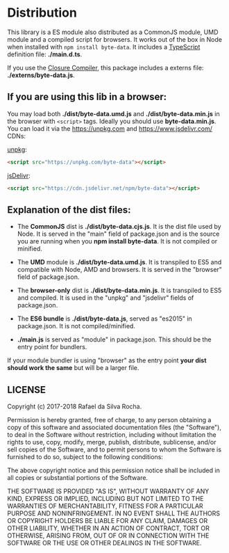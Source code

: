 # Distribution
This library is a ES module also distributed as a CommonJS module, UMD module and a compiled script for browsers. It works out of the box in Node when installed with ```npm install byte-data```. It includes a [TypeScript](https://www.typescriptlang.org/) definition file: **./main.d.ts**.

If you use the [Closure Compiler](https://github.com/google/closure-compiler), this package includes a externs file: **./externs/byte-data.js**.

## If you are using this lib in a browser:

You may load both **./dist/byte-data.umd.js** and **./dist/byte-data.min.js** in the browser with ```<script>``` tags. Ideally you should use **byte-data.min.js**. You can load it via the https://unpkg.com and https://www.jsdelivr.com/ CDNs:

[unpkg](https://unpkg.com/byte-data):
```html
<script src="https://unpkg.com/byte-data"></script>
```

[jsDelivr](https://cdn.jsdelivr.net/npm/byte-data):
```html
<script src="https://cdn.jsdelivr.net/npm/byte-data"></script>
```

## Explanation of the dist files:

- The **CommonJS** dist is **./dist/byte-data.cjs.js**. It is the dist file used by Node. It is served in the "main" field of package.json and is the source you are running when you **npm install byte-data**. It is not compiled or minified.

- The **UMD** module is **./dist/byte-data.umd.js**. It is transpiled to ES5 and compatible with Node, AMD and browsers. It is served in the "browser" field of package.json.

- The **browser-only** dist is **./dist/byte-data.min.js**. It is transpiled to ES5 and compiled. It is used in the "unpkg" and "jsdelivr" fields of package.json.

- The **ES6 bundle** is **./dist/byte-data.js**, served as "es2015" in package.json. It is not compiled/minified.

- **./main.js** is served as "module" in package.json. This should be the entry point for bundlers.

If your module bundler is using "browser" as the entry point **your dist should work the same** but will be a larger file.

## LICENSE
Copyright (c) 2017-2018 Rafael da Silva Rocha.

Permission is hereby granted, free of charge, to any person obtaining
a copy of this software and associated documentation files (the
"Software"), to deal in the Software without restriction, including
without limitation the rights to use, copy, modify, merge, publish,
distribute, sublicense, and/or sell copies of the Software, and to
permit persons to whom the Software is furnished to do so, subject to
the following conditions:

The above copyright notice and this permission notice shall be
included in all copies or substantial portions of the Software.

THE SOFTWARE IS PROVIDED "AS IS", WITHOUT WARRANTY OF ANY KIND,
EXPRESS OR IMPLIED, INCLUDING BUT NOT LIMITED TO THE WARRANTIES OF
MERCHANTABILITY, FITNESS FOR A PARTICULAR PURPOSE AND
NONINFRINGEMENT. IN NO EVENT SHALL THE AUTHORS OR COPYRIGHT HOLDERS BE
LIABLE FOR ANY CLAIM, DAMAGES OR OTHER LIABILITY, WHETHER IN AN ACTION
OF CONTRACT, TORT OR OTHERWISE, ARISING FROM, OUT OF OR IN CONNECTION
WITH THE SOFTWARE OR THE USE OR OTHER DEALINGS IN THE SOFTWARE.

